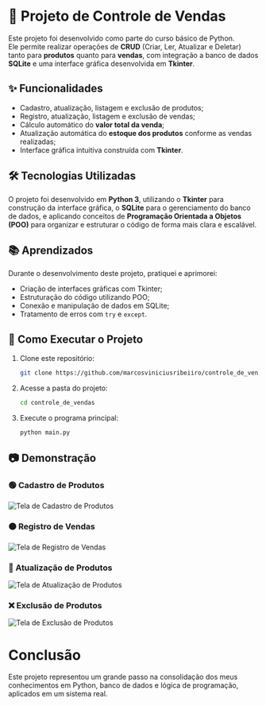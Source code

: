 
# 🛒 Projeto de Controle de Vendas  

Este projeto foi desenvolvido como parte do curso básico de Python.  
Ele permite realizar operações de **CRUD** (Criar, Ler, Atualizar e Deletar) tanto para **produtos** quanto para **vendas**, com integração a banco de dados **SQLite** e uma interface gráfica desenvolvida em **Tkinter**.  

## ✨ Funcionalidades  
- Cadastro, atualização, listagem e exclusão de produtos;  
- Registro, atualização, listagem e exclusão de vendas;  
- Cálculo automático do **valor total da venda**;  
- Atualização automática do **estoque dos produtos** conforme as vendas realizadas;  
- Interface gráfica intuitiva construída com **Tkinter**.  

## 🛠️ Tecnologias Utilizadas  
O projeto foi desenvolvido em **Python 3**, utilizando o **Tkinter** para construção da interface gráfica, o **SQLite** para o gerenciamento do banco de dados, e aplicando conceitos de **Programação Orientada a Objetos (POO)** para organizar e estruturar o código de forma mais clara e escalável.  

## 📚 Aprendizados  
Durante o desenvolvimento deste projeto, pratiquei e aprimorei:  
- Criação de interfaces gráficas com Tkinter;  
- Estruturação do código utilizando POO;  
- Conexão e manipulação de dados em SQLite;  
- Tratamento de erros com `try` e `except`.  

## 🚀 Como Executar o Projeto  
1. Clone este repositório:  
   ```bash
   git clone https://github.com/marcosviniciusribeiiro/controle_de_vendas.git

2. Acesse a pasta do projeto:
   ```bash
   cd controle_de_vendas

3. Execute o programa principal:
   ```bash
   python main.py

## 📷 Demonstração

### 🟢 Cadastro de Produtos  
![Tela de Cadastro de Produtos](imagens/cadastro_produtos.png)  

### 🟠 Registro de Vendas  
![Tela de Registro de Vendas](imagens/registro_vendas.png)  

### 🔄 Atualização de Produtos  
![Tela de Atualização de Produtos](imagens/atualizacao_vendas.png)  

### ❌ Exclusão de Produtos  
![Tela de Exclusão de Produtos](imagens/exclusao_produtos.png)  

# Conclusão

Este projeto representou um grande passo na consolidação dos meus conhecimentos em Python, banco de dados e lógica de programação, aplicados em um sistema real.
